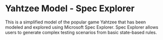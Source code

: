 # Yahtzee Model - Spec Explorer
This is a simplified model of the popular game Yahtzee that has been modeled and explored using Microsoft Spec Explorer. Spec Explorer allows users to generate complex testing scenarios from basic state-based rules.